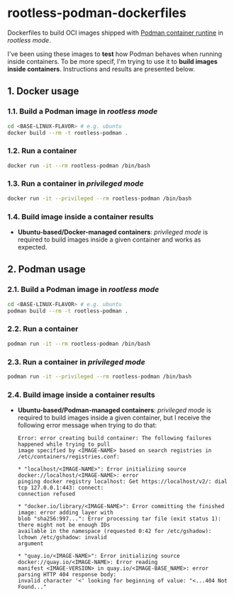 # rootless-podman-dockerfiles

Dockerfiles to build OCI images shipped with [Podman container
runtine](https://podman.io/) in _rootless mode_.

I've been using these images to __test__ how Podman behaves when running inside
containers. To be more specif, I'm trying to use it to __build images inside
containers__. Instructions and results are presented below.

## 1. Docker usage

### 1.1. Build a Podman image in _rootless mode_

```sh
cd <BASE-LINUX-FLAVOR> # e.g. ubuntu
docker build --rm -t rootless-podman .
```

### 1.2. Run a container

```sh
docker run -it --rm rootless-podman /bin/bash
```

### 1.3. Run a container in _privileged mode_

```sh
docker run -it --privileged --rm rootless-podman /bin/bash
```

### 1.4. Build image inside a container results

* __Ubuntu-based/Docker-managed containers__: _privileged mode_ is required to
  build images inside a given container and works as expected.

## 2. Podman usage

### 2.1. Build a Podman image in _rootless mode_

```sh
cd <BASE-LINUX-FLAVOR> # e.g. ubuntu
podman build --rm -t rootless-podman .
```

### 2.2. Run a container

```sh
podman run -it --rm rootless-podman /bin/bash
```

### 2.3. Run a container in _privileged mode_

```sh
podman run -it --privileged --rm rootless-podman /bin/bash
```

### 2.4. Build image inside a container results

* __Ubuntu-based/Podman-managed containers__: _privileged mode_ is required to
  build images inside a given container, but I receive the following error
  message when trying to do that:

    ```
    Error: error creating build container: The following failures happened while trying to pull
    image specified by <IMAGE-NAME> based on search registries in /etc/containers/registries.conf:

    * "localhost/<IMAGE-NAME>": Error initializing source docker://localhost/<IMAGE-NAME>: error
    pinging docker registry localhost: Get https://localhost/v2/: dial tcp 127.0.0.1:443: connect:
    connection refused

    * "docker.io/library/<IMAGE-NAME>": Error committing the finished image: error adding layer with
    blob "sha256:997...": Error processing tar file (exit status 1): there might not be enough IDs
    available in the namespace (requested 0:42 for /etc/gshadow): lchown /etc/gshadow: invalid
    argument

    * "quay.io/<IMAGE-NAME>": Error initializing source docker://quay.io/<IMAGE-NAME>: Error reading
    manifest <IMAGE-VERSION> in quay.io/<IMAGE-BASE_NAME>: error parsing HTTP 404 response body:
    invalid character '<' looking for beginning of value: "<...404 Not Found..."
    ```
